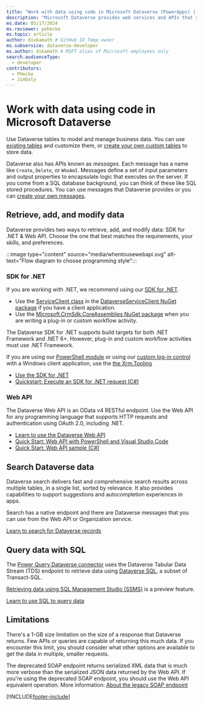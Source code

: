 ```yaml
---
title: "Work with data using code in Microsoft Dataverse (PowerApps) | Microsoft Docs" 
description: "Microsoft Dataverse provides web services and APIs that you can use to interact with your data."
ms.date: 05/17/2024
ms.reviewer: pehecke
ms.topic: article
author: divkamath # GitHub ID Temp owner
ms.subservice: dataverse-developer
ms.author: dikamath # MSFT alias of Microsoft employees only
search.audienceType: 
  - developer
contributors:
  - PHecke
  - JimDaly
---
```

# Work with data using code in Microsoft Dataverse

Use Dataverse tables to model and manage business data. You can use [existing tables](reference/about-entity-reference.md) and customize them, or [create your own custom tables](../../maker/data-platform/create-edit-entities-portal.md) to store data.

Dataverse also has APIs known as *messages*. Each message has a name like `Create`, `Delete`, or `WhoAmI`. Messages define a set of input parameters and output properties to encapsulate logic that executes on the server.  If you come from a SQL database background, you can think of these like SQL stored procedures. You can use messages that Dataverse provides or you can [create your own messages](custom-actions.md).

## Retrieve, add, and modify data

Dataverse provides two ways to retrieve, add, and modify data: SDK for .NET & Web API. Choose the one that best matches the requirements, your skills, and preferences.

:::image type="content" source="media/whentousewebapi.svg" alt-text="Flow diagram to choose programming style":::

### SDK for .NET

If you are working with .NET, we recommend using our [SDK for .NET](org-service/overview.md).

- Use the [ServiceClient class](/dotnet/api/microsoft.powerplatform.dataverse.client.serviceclient) in the [DataverseServiceClient NuGet package](https://www.nuget.org/packages/Microsoft.PowerPlatform.Dataverse.Client/) if you have a client application.
- Use the [Microsoft.CrmSdk.CoreAssemblies NuGet package](https://www.nuget.org/packages/Microsoft.CrmSdk.CoreAssemblies/) when you are writing a plug-in or custom workflow activity.

The Dataverse SDK for .NET supports build targets for both .NET Framework and .NET 6+. However, plug-in and custom workflow activities must use .NET Framework.

If you are using our [PowerShell module](https://www.powershellgallery.com/packages/Microsoft.Xrm.Tooling.CrmConnector.PowerShell/) or using our [custom log-in control](xrm-tooling/use-xrm-tooling-common-login-control-client-applications.md) with a Windows client application, use the [the Xrm.Tooling](xrm-tooling/build-windows-client-applications-xrm-tools.md)

- [Use the SDK for .NET](org-service/overview.md)
- [Quickstart: Execute an SDK for .NET request (C#)](org-service/quick-start-org-service-console-app.md)

### Web API

The Dataverse Web API is an OData v4 RESTful endpoint. Use the Web API for any programming language that supports HTTP requests and authentication using OAuth 2.0, including .NET.

- [Learn to use the Dataverse Web API](webapi/overview.md)
- [Quick Start: Web API with PowerShell and Visual Studio Code](webapi/quick-start-ps.md)
- [Quick Start: Web API sample (C#)](webapi/quick-start-console-app-csharp.md)


## Search Dataverse data

Dataverse search delivers fast and comprehensive search results across multiple tables, in a single list, sorted by relevance. It also provides capabilities to support suggestions and autocompletion experiences in apps.

Search has a native endpoint and there are Dataverse messages that you can use from the Web API or Organization service.

[Learn to search for Dataverse records](search/overview.md)

## Query data with SQL

The [Power Query Dataverse connector](/power-query/connectors/dataverse) uses the Dataverse Tabular Data Stream (TDS) endpoint to retrieve data using [Dataverse SQL](how-dataverse-sql-differs-from-transact-sql.md), a subset of Transact-SQL.

[Retrieving data using SQL Management Studio (SSMS)](dataverse-sql-query.md#sql-server-management-studio-preview) is a preview feature.

[Learn to use SQL to query data](dataverse-sql-query.md)


## Limitations

There's a 1-GB size limitation on the size of a response that Dataverse returns.  Few APIs or queries are capable of returning this much data.  If you encounter this limit, you should consider what other options are available to get the data in multiple, smaller requests.

The deprecated SOAP endpoint returns serialized XML data that is much more verbose than the serialized JSON data returned by the Web API. If you're using the deprecated SOAP endpoint, you should use the Web API equivalent operation. More information: [About the legacy SOAP endpoint](org-service/overview.md#about-the-legacy-soap-endpoint)

[!INCLUDE[footer-include](../../includes/footer-banner.md)]
